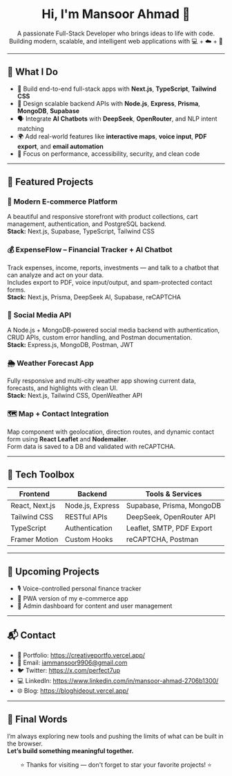 <h1 align="center">Hi, I'm Mansoor Ahmad 👋</h1>

<p align="center">
  A passionate Full-Stack Developer who brings ideas to life with code.
  <br>
  Building modern, scalable, and intelligent web applications with 💻 + ☁️ + 🧠
</p>

---

## 🧠 What I Do

- 🚀 Build end-to-end full-stack apps with **Next.js**, **TypeScript**, **Tailwind CSS**
- 🧩 Design scalable backend APIs with **Node.js**, **Express**, **Prisma**, **MongoDB**, **Supabase**
- 🗣️ Integrate **AI Chatbots** with **DeepSeek**, **OpenRouter**, and NLP intent matching
- 🌍 Add real-world features like **interactive maps**, **voice input**, **PDF export**, and **email automation**
- 🧪 Focus on performance, accessibility, security, and clean code

---

## 💼 Featured Projects

### 🛒 **Modern E-commerce Platform**
A beautiful and responsive storefront with product collections, cart management, authentication, and PostgreSQL backend.  
**Stack:** Next.js, Supabase, TypeScript, Tailwind CSS

### 💰 **ExpenseFlow – Financial Tracker + AI Chatbot**
Track expenses, income, reports, investments — and talk to a chatbot that can analyze and act on your data.  
Includes export to PDF, voice input/output, and spam-protected contact forms.  
**Stack:** Next.js, Prisma, DeepSeek AI, Supabase, reCAPTCHA

### 💬 **Social Media API**
A Node.js + MongoDB-powered social media backend with authentication, CRUD APIs, custom error handling, and Postman documentation.  
**Stack:** Express.js, MongoDB, Postman, JWT

### 🌦️ **Weather Forecast App**
Fully responsive and multi-city weather app showing current data, forecasts, and highlights with clean UI.  
**Stack:** Next.js, Tailwind CSS, OpenWeather API

### 🗺️ **Map + Contact Integration**
Map component with geolocation, direction routes, and dynamic contact form using **React Leaflet** and **Nodemailer**.  
Form data is saved to a DB and validated with reCAPTCHA.

---

## 🧰 Tech Toolbox

| Frontend        | Backend           | Tools & Services          |
|-----------------|-------------------|----------------------------|
| React, Next.js  | Node.js, Express  | Supabase, Prisma, MongoDB |
| Tailwind CSS    | RESTful APIs      | DeepSeek, OpenRouter API  |
| TypeScript      | Authentication    | Leaflet, SMTP, PDF Export |
| Framer Motion   | Custom Hooks      | reCAPTCHA, Postman        |

---

## 🧩 Upcoming Projects

- 🎙️ Voice-controlled personal finance tracker
- 📱 PWA version of my e-commerce app
- 💼 Admin dashboard for content and user management

---

## 📬 Contact

- 💼 Portfolio: https://creativeportfo.vercel.app/
- 📧 Email: iammansoor9906@gmail.com
- 🐦 Twitter: https://x.com/perfect7up
- 💻 LinkedIn: https://www.linkedin.com/in/mansoor-ahmad-2706b1300/
- 🌐 Blog: https://bloghideout.vercel.app/

---

## 🏁 Final Words

I’m always exploring new tools and pushing the limits of what can be built in the browser.  
**Let’s build something meaningful together.**

<div align="center">
  ⭐️ Thanks for visiting — don't forget to star your favorite projects! ⭐️
</div>
